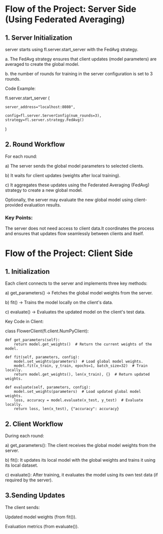 # Flow of the Project: Server Side (Using Federated Averaging)

## 1. Server Initialization

server starts using fl.server.start_server with the FedAvg strategy.

a. The FedAvg strategy ensures that client updates (model parameters) are averaged to create the global model.

b. the number of rounds for training in the server configuration is set to 3 rounds.

Code Example:


fl.server.start_server
(

    server_address="localhost:8080",
    
    config=fl.server.ServerConfig(num_rounds=3),
    strategy=fl.server.strategy.FedAvg()
)

## 2. Round Workflow

For each round:

a) The server sends the global model parameters to selected clients.

b) It waits for client updates (weights after local training).

c) It aggregates these updates using the Federated Averaging (FedAvg) strategy to create a new global model.

Optionally, the server may evaluate the new global model using client-provided evaluation results.

### Key Points:

The server does not need access to client data.It coordinates the process and ensures that updates flow seamlessly between clients and itself.


# Flow of the Project: Client Side

## 1. Initialization

Each client connects to the server and implements three key methods:

a) get_parameters() → Fetches the global model weights from the server.

b) fit() → Trains the model locally on the client's data.

c) evaluate() → Evaluates the updated model on the client's test data.

Key Code in Client:


class FlowerClient(fl.client.NumPyClient):

    def get_parameters(self):
        return model.get_weights()  # Return the current weights of the model.

    def fit(self, parameters, config):
        model.set_weights(parameters)  # Load global model weights.
        model.fit(x_train, y_train, epochs=1, batch_size=32)  # Train locally.
        return model.get_weights(), len(x_train), {}  # Return updated weights.

    def evaluate(self, parameters, config):
        model.set_weights(parameters)  # Load updated global model weights.
        loss, accuracy = model.evaluate(x_test, y_test)  # Evaluate locally.
        return loss, len(x_test), {"accuracy": accuracy}
        
## 2. Client Workflow

During each round:

a) get_parameters(): The client receives the global model weights from the server.

b) fit(): It updates its local model with the global weights and trains it using its local dataset.

c) evaluate(): After training, it evaluates the model using its own test data (if required by the server).

## 3.Sending Updates

The client sends:

Updated model weights (from fit()).

Evaluation metrics (from evaluate()).
